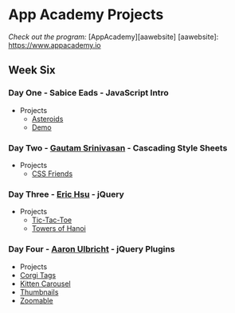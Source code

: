 # App Academy Projects

_Check out the program:_ [AppAcademy][aawebsite]
[aawebsite]: https://www.appacademy.io

## Week Six

### Day One - Sabice Eads - JavaScript Intro

+ Projects
  + [Asteroids][asteroids_code]
  + [Demo][asteroids_demo]

[asteroids_code]: ./D1_SabiceEads/Asteroids
[asteroids_demo]: https://pashdevore.github.io/asteroids

### Day Two - [Gautam Srinivasan][huchmo] - Cascading Style Sheets

+ Projects
  + [CSS Friends][cssfriends]

[cssfriends]: ./D2_GautamSrinivasan/skeleton/
[huchmo]: https://github.com/huchmo

[MisterDeeJay]: https://github.com/MisterDeejay

### Day Three - [Eric Hsu][erichsu7] - jQuery

+ Projects
  + [Tic-Tac-Toe][tictactoe]
  + [Towers of Hanoi][towers]

[tictactoe]: ./D3_EricHsu/ttt.js/
[towers]: ./D3_EricHsu/towers.js/
[erichsu7]: https://github.com/erichsu7

### Day Four - [Aaron Ulbricht][ShIxtan] - jQuery Plugins

+ Projects
 + [Corgi Tags][corgi]
 + [Kitten Carousel][kitten]
 + [Thumbnails][thumbs]
 + [Zoomable][zoom]

[corgi]: ./D4_AaronUlbricht/tabs
[kitten]: ./D4_AaronUlbricht/carousel
[thumbs]: ./D4_AaronUlbricht/thumbnails
[zoom]: ./D4_AaronUlbricht/zoomable
[ShIxtan]: https://github.com/ShIxtan
